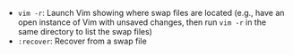 - `vim -r`: Launch Vim showing where swap files are located (e.g., have an open instance of Vim with unsaved changes, then run `vim -r` in the same directory to list the swap files)
- `:recover`: Recover from a swap file
